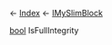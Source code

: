 ← [Index](Api-Index) ← [IMySlimBlock](VRage.Game.ModAPI.Ingame.IMySlimBlock)

[bool](System.Boolean) IsFullIntegrity